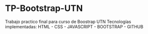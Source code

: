 # TP-Bootstrap-UTN
Trabajo practico final para curso de Boostrap UTN
Tecnologías  implementadas: HTML - CSS - JAVASCRIPT - BOOTSTRAP - GITHUB
